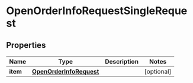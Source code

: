 

# OpenOrderInfoRequestSingleRequest


## Properties

Name | Type | Description | Notes
------------ | ------------- | ------------- | -------------
**item** | [**OpenOrderInfoRequest**](OpenOrderInfoRequest.md) |  |  [optional]



